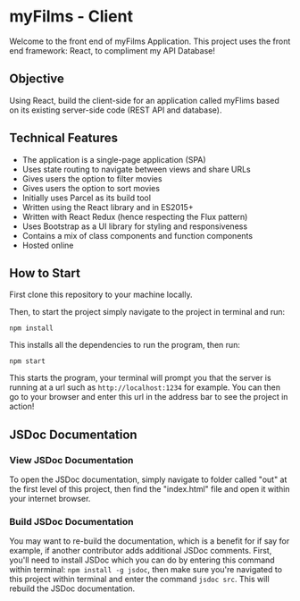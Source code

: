 # myFilms - Client

Welcome to the front end of myFilms Application. This project uses the front end framework: React, to compliment my API Database!

## Objective

Using React, build the client-side for an application called myFlims based on its existing server-side code (REST API and database).

## Technical Features

- The application is a single-page application (SPA)
- Uses state routing to navigate between views and share URLs
- Gives users the option to filter movies
- Gives users the option to sort movies
- Initially uses Parcel as its build tool
- Written using the React library and in ES2015+
- Written with React Redux (hence respecting the Flux pattern)
- Uses Bootstrap as a UI library for styling and responsiveness
- Contains a mix of class components and function components
- Hosted online

## How to Start

First clone this repository to your machine locally.

Then, to start the project simply navigate to the project in terminal and run:

`npm install`

This installs all the dependencies to run the program, then run:

`npm start`

This starts the program, your terminal will prompt you that the server is running at a url such as `http://localhost:1234` for example. You can then go to your browser and enter this url in the address bar to see the project in action!

## JSDoc Documentation

### View JSDoc Documentation

To open the JSDoc documentation, simply navigate to folder called "out" at the first level of this project, then find the "index.html" file and open it within your internet browser.

### Build JSDoc Documentation

You may want to re-build the documentation, which is a benefit for if say for example, if another contributor adds additional JSDoc comments. First, you'll need to install JSDoc which you can do by entering this command within terminal: `npm install -g jsdoc`, then make sure you're navigated to this project within terminal and enter the command `jsdoc src`. This will rebuild the JSDoc documentation.
